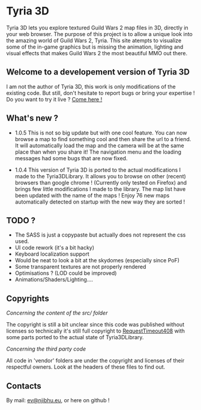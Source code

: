 Tyria 3D
========

Tyria 3D lets you explore textured Guild Wars 2 map files in 3D, directly in your web browser. The purpose of this project is to allow a unique look into the amazing world of Guild Wars 2, Tyria. This site atempts to visualize some of the in-game graphics but is missing the animation, lighting and visual effects that makes Guild Wars 2 the most beautiful MMO out there. 

## Welcome to a developement version of Tyria 3D
I am not the author of Tyria 3D, this work is only modifications of the existing code. But still, don't hesitate to report bugs or bring your expertise !
Do you want to try it live ? [Come here !](https://njibhu.github.io/Tyria3DApp/)

## What's new ?
* 1.0.5
This is not so big update but with one cool feature.
You can now browse a map to find something cool and then share the url to a friend. It will automatically load the map and the camera will be at the same place than when you share it!
The navigation menu and the loading messages had some bugs that are now fixed.

* 1.0.4
This version of Tyria 3D is ported to the actual modifications I made to the Tyria3DLibrary.
It allows you to browse on other (recent) browsers than google chrome ! (Currently only tested on Firefox) and brings few little modifications I made to the library.
The map list have been updated with the name of the maps ! Enjoy 76 new maps automatically detected on startup with the new way they are sorted !

## TODO ?
 * The SASS is just a copypaste but actually does not represent the css used.
 * UI code rework (it's a bit hacky)
 * Keyboard localization support
 * Would be neat to look a bit at the skydomes (especially since PoF)
 * Some transparent textures are not properly rendered
 * Optimisations ? (LOD could be improved)
 * Animations/Shaders/Lighting....

## Copyrights
_Concerning the content of the src/ folder_

The copyright is still a bit unclear since this code was published without licenses so technically it's still full copyright to [RequestTimeout408](https://github.com/RequestTimeout408) with some parts ported to the actual state of Tyria3DLibrary.

_Concerning the third party code_

All code in 'vendor' folders are under the copyright and licenses of their respectful owners. Look at the headers of these files to find out.

## Contacts
By mail: ev@njibhu.eu, or here on github !